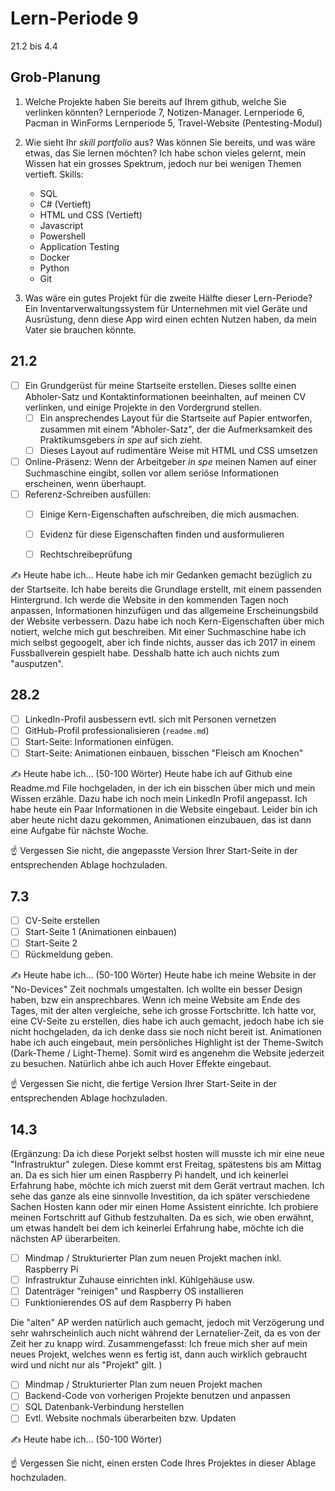 # Lern-Periode 9

21.2 bis 4.4

## Grob-Planung

1. Welche Projekte haben Sie bereits auf Ihrem github, welche Sie verlinken könnten?
   Lernperiode 7, Notizen-Manager.
   Lernperiode 6, Pacman in WinForms
   Lernperiode 5, Travel-Website
   (Pentesting-Modul)
   
3. Wie sieht Ihr *skill portfolio* aus? Was können Sie bereits, und was wäre etwas, das Sie lernen möchten?
   Ich habe schon vieles gelernt, mein Wissen hat ein grosses Spektrum, jedoch nur bei wenigen Themen vertieft.
   Skills:
   - SQL
   - C# (Vertieft)
   - HTML und CSS (Vertieft)
   - Javascript
   - Powershell
   - Application Testing
   - Docker
   - Python
   - Git
     
5. Was wäre ein gutes Projekt für die zweite Hälfte dieser Lern-Periode?
   Ein Inventarverwaltungssystem für Unternehmen mit viel Geräte und Ausrüstung, denn diese App wird einen echten Nutzen haben, da mein Vater sie brauchen könnte.

## 21.2

- [ ] Ein Grundgerüst für meine Startseite erstellen. Dieses sollte einen Abholer-Satz und Kontaktinformationen beeinhalten, auf meinen CV verlinken, und einige Projekte in den Vordergrund stellen.
  - [ ] Ein ansprechendes Layout für die Startseite auf Papier entworfen, zusammen mit einem "Abholer-Satz", der die Aufmerksamkeit des Praktikumsgebers *in spe* auf sich zieht.
  - [ ] Dieses Layout auf rudimentäre Weise mit HTML und CSS umsetzen

- [ ] Online-Präsenz: Wenn der Arbeitgeber *in spe* meinen Namen auf einer Suchmaschine eingibt, sollen vor allem seriöse Informationen erscheinen, wenn überhaupt. 
- [ ] Referenz-Schreiben ausfüllen:
  - [ ] Einige Kern-Eigenschaften aufschreiben, die mich ausmachen.
  - [ ] Evidenz für diese Eigenschaften finden und ausformulieren
  - [ ] Rechtschreibeprüfung


✍️ Heute habe ich...
Heute habe ich mir Gedanken gemacht bezüglich zu der Startseite. Ich habe bereits die Grundlage erstellt, mit einem passenden Hintergrund. Ich werde die Website in den kommenden Tagen noch anpassen, Informationen hinzufügen und das allgemeine Erscheinungsbild der Website verbessern. Dazu habe ich noch Kern-Eigenschaften über mich notiert, welche mich gut beschreiben. Mit einer Suchmaschine habe ich mich selbst gegoogelt, aber ich finde nichts, ausser das ich 2017 in einem Fussballverein gespielt habe. Desshalb hatte ich auch nichts zum "ausputzen".

## 28.2

- [ ] LinkedIn-Profil ausbessern evtl. sich mit Personen vernetzen
- [ ] GitHub-Profil professionalisieren (`readme.md`)
- [ ] Start-Seite: Informationen einfügen.
- [ ] Start-Seite: Animationen einbauen, bisschen "Fleisch am Knochen"

✍️ Heute habe ich... (50-100 Wörter)
Heute habe ich auf Github eine Readme.md File hochgeladen, in der ich ein bisschen über mich und mein Wissen erzähle. Dazu habe ich noch mein LinkedIn Profil angepasst. Ich habe heute ein Paar Informationen in die Website eingebaut. Leider bin ich aber heute nicht dazu gekommen, Animationen einzubauen, das ist dann eine Aufgabe für nächste Woche.

☝️ Vergessen Sie nicht, die angepasste Version Ihrer Start-Seite in der entsprechenden Ablage hochzuladen.

## 7.3

- [ ] CV-Seite erstellen
- [ ] Start-Seite 1 (Animationen einbauen)
- [ ] Start-Seite 2
- [ ] Rückmeldung geben.

✍️ Heute habe ich... (50-100 Wörter)
Heute habe ich meine Website in der "No-Devices" Zeit nochmals umgestalten. Ich wollte ein besser Design haben, bzw ein ansprechbares. Wenn ich meine Website am Ende des Tages, mit der alten vergleiche, sehe ich grosse Fortschritte. Ich hatte vor, eine CV-Seite zu erstellen, dies habe ich auch gemacht, jedoch habe ich sie nicht hochgeladen, da ich denke dass sie noch nicht bereit ist. Animationen habe ich auch eingebaut, mein persönliches Highlight ist der Theme-Switch (Dark-Theme / Light-Theme). Somit wird es angenehm die Website jederzeit zu besuchen. Natürlich ahbe ich auch Hover Effekte eingebaut.

☝️ Vergessen Sie nicht, die fertige Version Ihrer Start-Seite in der entsprechenden Ablage hochzuladen.

## 14.3

(Ergänzung:
Da ich diese Porjekt selbst hosten will musste ich mir eine neue "Infrastruktur" zulegen. Diese kommt erst Freitag, spätestens bis am Mittag an. Da es sich hier um einen Raspberry Pi handelt, und ich keinerlei Erfahrung habe, möchte ich mich zuerst mit dem Gerät vertraut machen.
Ich sehe das ganze als eine sinnvolle Investition, da ich später verschiedene Sachen Hosten kann oder mir einen Home Assistent einrichte. Ich probiere meinen Fortschritt auf Github festzuhalten.
Da es sich, wie oben erwähnt, um etwas handelt bei dem ich keinerlei Erfahrung habe, möchte ich die nächsten AP überarbeiten.


- [ ] Mindmap / Strukturierter Plan zum neuen Projekt machen inkl. Raspberry Pi
- [ ] Infrastruktur Zuhause einrichten inkl. Kühlgehäuse usw.
- [ ] Datenträger "reinigen" und Raspberry OS installieren
- [ ] Funktionierendes OS auf dem Raspberry Pi haben

Die "alten" AP werden natürlich auch gemacht, jedoch mit Verzögerung und sehr wahrscheinlich auch nicht während der Lernatelier-Zeit, da es von der Zeit her zu knapp wird.
Zusammengefasst: Ich freue mich sher auf mein neues Projekt, welches wenn es fertig ist, dann auch wirklich gebraucht wird und nicht nur als "Projekt" gilt. 
)



- [ ] Mindmap / Strukturierter Plan zum neuen Projekt machen
- [ ] Backend-Code von vorherigen Projekte benutzen und anpassen
- [ ] SQL Datenbank-Verbindung herstellen
- [ ] Evtl. Website nochmals überarbeiten bzw. Updaten

✍️ Heute habe ich... (50-100 Wörter)

☝️ Vergessen Sie nicht, einen ersten Code Ihres Projektes in dieser Ablage hochzuladen.

